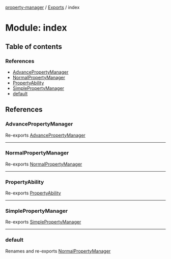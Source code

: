 [property-manager](../README.md) / [Exports](../modules.md) / index

# Module: index

## Table of contents

### References

- [AdvancePropertyManager](index-1.md#advancepropertymanager)
- [NormalPropertyManager](index-1.md#normalpropertymanager)
- [PropertyAbility](index-1.md#propertyability)
- [SimplePropertyManager](index-1.md#simplepropertymanager)
- [default](index-1.md#default)

## References

### AdvancePropertyManager

Re-exports [AdvancePropertyManager](../classes/advance.AdvancePropertyManager.md)

___

### NormalPropertyManager

Re-exports [NormalPropertyManager](../classes/normal.NormalPropertyManager.md)

___

### PropertyAbility

Re-exports [PropertyAbility](ability.md#propertyability)

___

### SimplePropertyManager

Re-exports [SimplePropertyManager](../classes/simple.SimplePropertyManager.md)

___

### default

Renames and re-exports [NormalPropertyManager](../classes/normal.NormalPropertyManager.md)
